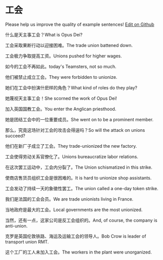 # 工会

Please help us improve the quality of example sentences! [Edit on Github](https://github.com/jiyushe/jiyu-example-sentence-source/blob/main/chinese/gonghui_1.md)

<p><span class="chinese">什么是天主事工会？</span><span class="english">What is Opus Dei?</span></p>

<p><span class="chinese">工会采取果断行动以迎接困难。</span><span class="english">The trade union battened down.</span></p>

<p><span class="chinese">工会极力争取提高工资。</span><span class="english">Unions pushed for higher wages.</span></p>

<p><span class="chinese">如今的工会不再如此。</span><span class="english">today's Teamsters, not so much.</span></p>

<p><span class="chinese">他们被禁止成立工会。</span><span class="english">They were forbidden to unionize.</span></p>

<p><span class="chinese">她们在工会中扮演什麽样的角色？</span><span class="english">What kind of roles do they play?</span></p>

<p><span class="chinese">她蔑视天主事工会！</span><span class="english">She scorned the work of Opus Dei!</span></p>

<p><span class="chinese">加入英国国教工会。</span><span class="english">You enter the Anglican priesthood.</span></p>

<p><span class="chinese">她是团结工会中的一位重要成员。</span><span class="english">She went on to be a prominent member.</span></p>

<p><span class="chinese">那么，究竟这场针对工会的攻击会得逞吗？</span><span class="english">So will the attack on unions succeed?</span></p>

<p><span class="chinese">他们在新厂子成立了工会。</span><span class="english">They trade-unionized the new factory.</span></p>

<p><span class="chinese">工会使得劳动关系官僚化了。</span><span class="english">Unions bureaucratize labor relations.</span></p>

<p><span class="chinese">在这次罢工运动中，工会内分裂了。</span><span class="english">The Union schismatized in this strike.</span></p>

<p><span class="chinese">使商店售货员组织工会是很困难的。</span><span class="english">It is hard to unionize shop assistants.</span></p>

<p><span class="chinese">工会发动了持续一天的象徵性罢工。</span><span class="english">The union called a one-day token strike.</span></p>

<p><span class="chinese">我们是法国的工会会员。</span><span class="english">We are trade unionists living in France.</span></p>

<p><span class="chinese">当地政府是最大的工会。</span><span class="english">Local governments are the most unionized.</span></p>

<p><span class="chinese">当然，还有一点，这家公司是反工会组织的。</span><span class="english">And, of course, the company is anti-union.</span></p>

<p><span class="chinese">克罗是英国伦敦铁路、海运及运输工会的领导人。</span><span class="english">Bob Crow is leader of transport union RMT.</span></p>

<p><span class="chinese">这个工厂的工人未加入工会。</span><span class="english">The workers in the plant were unorganized.</span></p>

